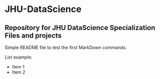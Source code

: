 # JHU-DataScience
## Repository for JHU DataScience Specialization Files and projects

Simple README file to test the first MarkDown commands.

List example:

* Item 1
* Item 2
